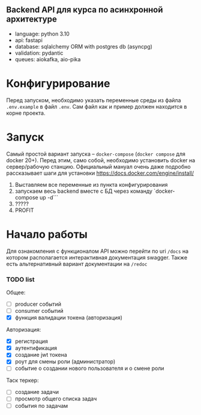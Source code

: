 ## Backend API для курса по асинхронной архитектуре

- language: python 3.10
- api: fastapi
- database: sqlalchemy ORM with postgres db (asyncpg)
- validation: pydantic
- queues: aiokafka, aio-pika

# Конфигурирование

Перед запуском, необходимо указать переменные среды из файла `.env.example` в файл `.env`. Сам файл как и
пример должен находится в корне проекта.

# Запуск

Самый простой вариант запуска – `docker-compose` (`docker compose` для docker 20+). Перед этим, само собой,
необходимо установить docker на сервер/рабочую станцию. Официальный мануал очень даже подробно рассказывает
шаги для установки https://docs.docker.com/engine/install/

1. Выставляем все переменные из пункта конфигурирования
2. запускаем весь backend вместе с БД через команду `docker-compose up -d```
3. ?????
4. PROFIT

# Начало работы

Для ознакомления с функционалом API можно перейти по uri `/docs` на котором располагается интерактивная
документация swagger. Также есть альтернативный вариант документации на `/redoc`

### TODO list

Общее:

- [ ] producer событий
- [ ] consumer событий
- [x] функция валидации токена (авторизация)

Авторизация:

- [x] регистрация
- [x] аутентификация
- [x] создание jwt токена
- [x] роут для смены роли (администратор)
- [ ] событие о создании нового пользователя и о смене роли

Таск теркер:

- [ ] создание задачи
- [ ] просмотр общего списка задач
- [ ] события по задачам
